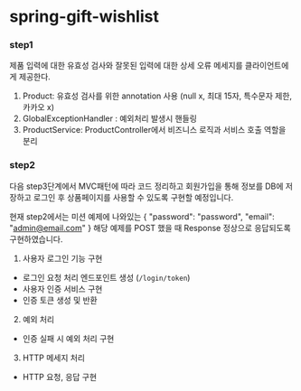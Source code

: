# spring-gift-wishlist


### step1
제품 입력에 대한 유효성 검사와 잘못된 입력에 대한 상세 오류 메세지를 클라이언트에게 제공한다.

1. Product: 유효성 검사를 위한 annotation 사용 (null x, 최대 15자, 특수문자 제한, 카카오 x)
2. GlobalExceptionHandler : 예외처리 발생시 핸들링
3. ProductService: ProductController에서 비즈니스 로직과 서비스 호출 역할을 분리

### step2
다음 step3단계에서 MVC패턴에 따라 코드 정리하고 회원가입을 통해 정보를 DB에 저장하고 로그인 후 상품페이지를 사용할 수 있도록 구현할 예정입니다.

현재 step2에서는 미션 예제에 나와있는 
{
"password": "password",
"email": "admin@email.com"
}
해당 예제를 POST 했을 때 Response 정상으로 응답되도록 구현하였습니다.

1. 사용자 로그인 기능 구현 
- 로그인 요청 처리 엔드포인트 생성 (`/login/token`)
- 사용자 인증 서비스 구현
- 인증 토큰 생성 및 반환
2. 예외 처리 
- 인증 실패 시 예외 처리 구현
3. HTTP 메세지 처리
- HTTP 요청, 응답 구현 